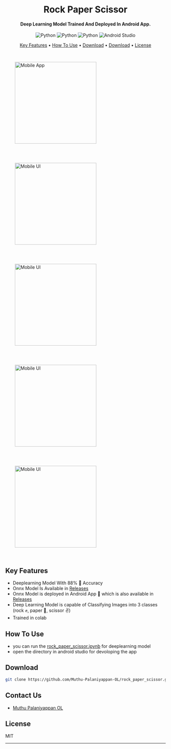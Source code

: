 
<h1 align="center">
  <br>
  Rock Paper Scissor
  <br>
</h1>

<h4 align="center">Deep Learning Model Trained And Deployed In Android App. </h4>

<p align="center">
    <img src="https://img.shields.io/badge/TensorFlow-%23FF6F00.svg?style=for-the-badge&logo=TensorFlow&logoColor=white" alt="Python">
    <img src="https://img.shields.io/badge/Keras-%23D00000.svg?style=for-the-badge&logo=Keras&logoColor=white" alt="Python">
    <img src="https://img.shields.io/badge/python-3670A0?style=for-the-badge&logo=python&logoColor=ffdd54" alt="Python">
    <img src="https://img.shields.io/badge/Android%20Studio-3DDC84.svg?style=for-the-badge&logo=android-studio&logoColor=white" alt="Android Studio">
</p>

<p align="center">
  <a href="#key-features">Key Features</a> •
  <a href="#how-to-use">How To Use</a> •
  <a href="#download">Download</a> •
  <a href="#contact-us">Download</a> •
  <a href="#license">License</a>
</p>

<div>
    <img src="assets/app.jpg" alt="Mobile App" style="width: 256px; height: auto; margin: 30px">
    <img src="assets/ui.jpg" alt="Mobile UI" style="width: 256px; height: auto; margin: 30px">
    <img src="assets/rock.jpg" alt="Mobile UI" style="width: 256px; height: auto; margin: 30px">
    <img src="assets/paper.jpg" alt="Mobile UI" style="width: 256px; height: auto; margin: 30px">
    <img src="assets/scissor.jpg" alt="Mobile UI" style="width: 256px; height: auto; margin: 30px">
</div>

## Key Features

* Deeplearning Model With 88% 💪 Accuracy
* Onnx Model Is Available in [Releases](https://github.com/Muthu-Palaniyappan-OL/rock_paper_scissor/releases/latest)
* Onnx Model is deployed in Android App 📱 which is also available in [Releases](https://github.com/Muthu-Palaniyappan-OL/rock_paper_scissor/releases/latest)
* Deep Learning Model is capable of Classifying Images into 3 classes (rock ✊, paper 🤚, scissor ✌️)
* Trained in colab

## How To Use

- you can run the [rock_paper_scissor.ipynb](rock_paper_scissor.ipynb) for deeplearning model
- open the directory in android studio for devoloping the app


## Download

```sh
git clone https://github.com/Muthu-Palaniyappan-OL/rock_paper_scissor.git
```

## Contact Us

- [Muthu Palaniyappan OL](https://twitter.com/iampalaniyappan)


## License

MIT

---
